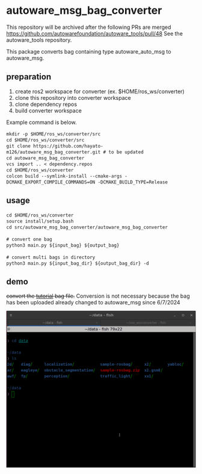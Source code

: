 # autoware_msg_bag_converter

This repository will be archived after the following PRs are merged
<https://github.com/autowarefoundation/autoware_tools/pull/48>
See the autoware_tools repository.

This package converts bag containing type autoware_auto_msg to autoware_msg.

## preparation

1. create ros2 workspace for converter (ex. $HOME/ros_ws/converter)
2. clone this repository into converter workspace
3. clone dependency repos
4. build converter workspace

Example command is below.

```shell
mkdir -p $HOME/ros_ws/converter/src
cd $HOME/ros_ws/converter/src
git clone https://github.com/hayato-m126/autoware_msg_bag_converter.git # to be updated
cd autoware_msg_bag_converter
vcs import .. < dependency.repos
cd $HOME/ros_ws/converter
colcon build --symlink-install --cmake-args -DCMAKE_EXPORT_COMPILE_COMMANDS=ON -DCMAKE_BUILD_TYPE=Release
```

## usage

```shell
cd $HOME/ros_ws/converter
source install/setup.bash
cd src/autoware_msg_bag_converter/autoware_msg_bag_converter

# convert one bag
python3 main.py ${input_bag} ${output_bag}

# convert multi bags in directory
python3 main.py ${input_bag_dir} ${output_bag_dir} -d
```

## demo

~~convert the [tutorial](https://autowarefoundation.github.io/autoware-documentation/main/tutorials/ad-hoc-simulation/rosbag-replay-simulation/) bag file.~~
Conversion is not necessary because the bag has been uploaded already changed to autoware_msg since 6/7/2024

![demo](./demo.gif)
